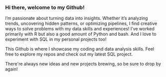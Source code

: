 ### Hi there, welcome to my Github!

I’m passionate about turning data into insights. Whether it’s analyzing trends, uncovering hidden patterns, or optimizing pipelines, I find creative ways to solve problems with my data skills and experiences! I’ve worked primarily with R but also a good amount of Python and bash. And I love to experiment with SQL in my personal projects too!

This Github is where I showcase my coding and data analysis skills. Feel free to explore my repos and check out my latest SQL project.

There're always new ideas and new projects brewing, so be sure to drop by again!
